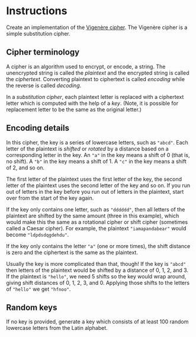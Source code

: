 # Instructions

Create an implementation of the [Vigenère cipher][wiki].
The Vigenère cipher is a simple substitution cipher.

## Cipher terminology

A cipher is an algorithm used to encrypt, or encode, a string.
The unencrypted string is called the _plaintext_ and the encrypted string is called the _ciphertext_.
Converting plaintext to ciphertext is called _encoding_ while the reverse is called _decoding_.

In a _substitution cipher_, each plaintext letter is replaced with a ciphertext letter which is computed with the help of a _key_.
(Note, it is possible for replacement letter to be the same as the original letter.)

## Encoding details

In this cipher, the key is a series of lowercase letters, such as `"abcd"`.
Each letter of the plaintext is _shifted_ or _rotated_ by a distance based on a corresponding letter in the key.
An `"a"` in the key means a shift of 0 (that is, no shift).
A `"b"` in the key means a shift of 1.
A `"c"` in the key means a shift of 2, and so on.

The first letter of the plaintext uses the first letter of the key, the second letter of the plaintext uses the second letter of the key and so on.
If you run out of letters in the key before you run out of letters in the plaintext, start over from the start of the key again.

If the key only contains one letter, such as `"dddddd"`, then all letters of the plaintext are shifted by the same amount (three in this example), which would make this the same as a rotational cipher or shift cipher (sometimes called a Caesar cipher).
For example, the plaintext `"iamapandabear"` would become `"ldpdsdqgdehdu"`.

If the key only contains the letter `"a"` (one or more times), the shift distance is zero and the ciphertext is the same as the plaintext.

Usually the key is more complicated than that, though!
If the key is `"abcd"` then letters of the plaintext would be shifted by a distance of 0, 1, 2, and 3.
If the plaintext is `"hello"`, we need 5 shifts so the key would wrap around, giving shift distances of 0, 1, 2, 3, and 0.
Applying those shifts to the letters of `"hello"` we get `"hfnoo"`.

## Random keys

If no key is provided, generate a key which consists of at least 100 random lowercase letters from the Latin alphabet.

[wiki]: https://en.wikipedia.org/wiki/Vigen%C3%A8re_cipher
